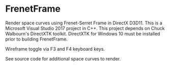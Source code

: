 # FrenetFrame
Render space curves using Frenet-Serret Frame in DirectX D3D11. This is a Microsoft Visual Studio 2017 project in C++. This project depends on Chuck Walbourn's DirectXTK toolkit. DirectXTK for Windows 10 must be installed prior to building FrenetFrame. 

Wireframe toggle via F3 and F4 keyboard keys. 

See source code for additional space curves to render.  
